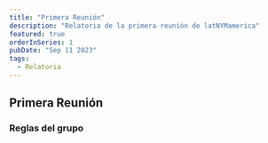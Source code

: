 ```yaml
---
title: "Primera Reunión"
description: "Relatoria de la primera reunión de latNYMamerica"
featured: true
orderInSeries: 1
pubDate: "Sep 11 2023"
tags:
  - Relatoria
---
```


## Primera  Reunión 

### Reglas del grupo